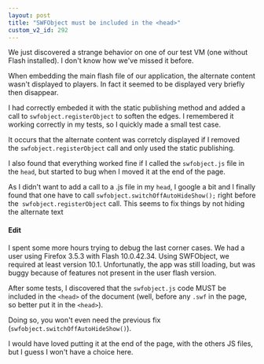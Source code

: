 ```yaml
---
layout: post
title: "SWFObject must be included in the <head>"
custom_v2_id: 292
---
```


<p>We just discovered a strange behavior on one of our test VM (one without Flash installed). I don't know how we've missed it before.</p>
<p>When embedding the main flash file of our application, the alternate content wasn't displayed to players. In fact it seemed to be displayed very briefly then disappear.</p>
<p>I had correctly embeded it with the static publishing method and added a call to <code>swfobject.registerObject</code> to soften the edges. I remembered it working correctly in my tests, so I quickly made a small test case.</p>
<p>It occurs that the alternate content was corretcly displayed if I removed the <code>swfobject.registerObject</code> call and only used the static publishing.</p>
<p>I also found that everything worked fine if I called the <code>swfobject.js</code> file in the <code>head</code>, but started to bug when I moved it at the end of the page.</p>
<p>As I didn't want to add a call to a .js file in my <code>head</code>, I google a bit and I finally found that one have to call <code>swfobject.switchOffAutoHideShow();</code> right before the<code> swfobject.registerObject</code> call. This seems to fix things by not hiding the alternate text</p>
<h4>Edit</h4>
<p>I spent some more hours trying to debug the last corner cases. We had a user using Firefox 3.5.3 with Flash 10.0.42.34. Using SWFObject, we required at least version 10.1. Unfortunatly, the app was still loading, but was buggy because of features not present in the user flash version.</p>
<p>After some tests, I discovered that the <code>swfobject.js</code> code MUST be included in the <code>&lt;head&gt;</code> of the document (well, before any <code>.swf</code> in the page, so better put it in the <code>&lt;head&gt;</code>).</p>
<p>Doing so, you won't even need the previous fix (<code>swfobject.switchOffAutoHideShow()</code>).</p>
<p>I would have loved putting it at the end of the page, with the others JS files, but I guess I won't have a choice here.</p>
